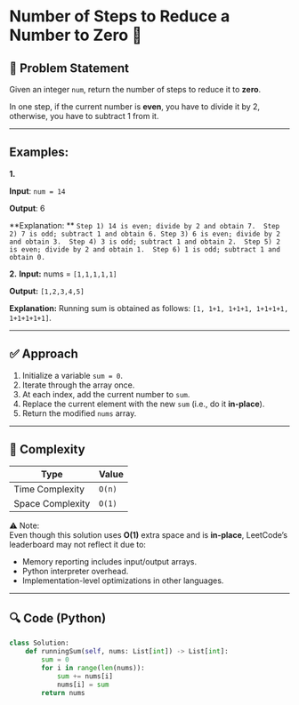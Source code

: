 # Number of Steps to Reduce a Number to Zero 🚀

## 🧠 Problem Statement
Given an integer `num`, return the number of steps to reduce it to **zero**.

In one step, if the current number is **even**, you have to divide it by 2, otherwise, you have to subtract 1 from it.

---

## Examples:
**1.**

**Input**: `num = 14`

**Output**: 6

**Explanation: **
`Step 1) 14 is even; divide by 2 and obtain 7. 
Step 2) 7 is odd; subtract 1 and obtain 6.
Step 3) 6 is even; divide by 2 and obtain 3. 
Step 4) 3 is odd; subtract 1 and obtain 2. 
Step 5) 2 is even; divide by 2 and obtain 1. 
Step 6) 1 is odd; subtract 1 and obtain 0.`


**2.**
**Input:** nums = `[1,1,1,1,1]`

**Output:** `[1,2,3,4,5]`

**Explanation:** Running sum is obtained as follows: `[1, 1+1, 1+1+1, 1+1+1+1, 1+1+1+1+1]`.

---

## ✅ Approach

1. Initialize a variable `sum = 0`.
2. Iterate through the array once.
3. At each index, add the current number to `sum`.
4. Replace the current element with the new `sum` (i.e., do it **in-place**).
5. Return the modified `nums` array.

---

## 🧮 Complexity

| Type              | Value     |
|-------------------|-----------|
| Time Complexity   | `O(n)`    |
| Space Complexity  | `O(1)`    |

⚠ Note:  
Even though this solution uses **O(1)** extra space and is **in-place**, LeetCode’s leaderboard may not reflect it due to:
- Memory reporting includes input/output arrays.
- Python interpreter overhead.
- Implementation-level optimizations in other languages.

---

## 🔍 Code (Python)

```python
class Solution:
    def runningSum(self, nums: List[int]) -> List[int]:
        sum = 0
        for i in range(len(nums)):
            sum += nums[i]
            nums[i] = sum
        return nums
